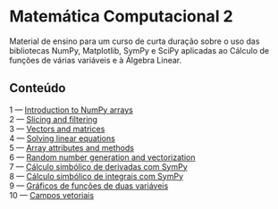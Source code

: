 # Matemática Computacional 2
Material de ensino para um curso de curta duração sobre o uso das bibliotecas
NumPy, Matplotlib, SymPy e SciPy aplicadas ao Cálculo de funções de várias
variáveis e à Álgebra Linear.

## Conteúdo

1 — [Introduction to NumPy arrays](https://github.com/pzuehlke/NumPy-Tutorial/blob/main/01-introduction_to_numpy_arrays.ipynb)<br>
2 — [Slicing and filtering](https://github.com/pzuehlke/NumPy-Tutorial/blob/main/02-slicing_and_filtering.ipynb)<br>
3 — [Vectors and matrices](https://github.com/pzuehlke/NumPy-Tutorial/blob/main/03-vectors_and_matrices.ipynb)<br>
4 — [Solving linear equations](https://github.com/pzuehlke/NumPy-Tutorial/blob/main/04-solving_linear_equations.ipynb)<br>
5 — [Array attributes and methods](https://github.com/pzuehlke/NumPy-Tutorial/blob/main/05-array_attributes_and_methods.ipynb)<br>
6 — [Random number generation and vectorization](https://github.com/pzuehlke/NumPy-Tutorial/blob/main/06-random_number_generation_and_vectorization.ipynb)<br>
7 — [Cálculo simbólico de derivadas com SymPy](hhttps://github.com/pzuehlke/Matematica-Computacional-2/blob/main/07-derivacao_simbolica_com_SymPy.ipynb)<br>
8 — [Cálculo simbólico de integrais com SymPy](https://github.com/pzuehlke/Matematica-Computacional-2/blob/main/08-integracao_simbolica_com_SymPy.ipynb)<br>
9 — [Gráficos de funções de duas variáveis](https://github.com/pzuehlke/Matematica-Computacional-2/blob/main/09-graficos_de_funcoes_de_duas_variaveis.ipynb)<br>
10 — [Campos vetoriais](https://github.com/pzuehlke/Matematica-Computacional-2/blob/main/10-campos_vetoriais.ipynb)<br>